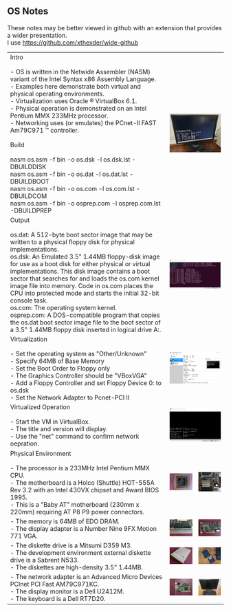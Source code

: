 ## OS Notes
These notes may be better viewed in github with an extension that provides a wider presentation.  
I use https://github.com/xthexder/wide-github
<table>
<colgroup><col><col><col</colgroup>
<tr><td>
Intro<br><br>
- OS is written in the Netwide Assembler (NASM) variant of the Intel Syntax x86 Assembly Language.<br>
- Examples here demonstrate both virtual and physical operating environments.<br>
- Virtualization uses Oracle &reg; VirtualBox 6.1.<br>
- Physical operation is demonstrated on an Intel Pentium MMX 233MHz processor.<br>
- Networking uses (or emulates) the PCnet-II FAST Am79C971 &trade; controller.<br><br>
Build<br><br>
nasm os.asm -f bin -o os.dsk -l os.dsk.lst -DBUILDDISK<br>
nasm os.asm -f bin -o os.dat -l os.dat.lst -DBUILDBOOT<br>
nasm os.asm -f bin -o os.com -l os.com.lst -DBUILDCOM<br>
nasm os.asm -f bin -o osprep.com -l osprep.com.lst -DBUILDPREP</td><td colspan=2>
<img src="images/13_Physical_Operation.jpg"></td></tr>
<tr><td>
Output<br><br>
os.dat: A 512-byte boot sector image that may be written to a physical floppy disk for physical implementations.<br>
os.dsk: An Emulated 3.5" 1.44MB floppy-disk image for use as a boot disk for either physical or virtual implementations. This disk image contains a boot sector that searches for and loads the os.com kernel image file into memory. Code in os.com places the CPU into protected mode and starts the initial 32-bit console task.<br>
os.com: The operating system kernel.<br>
osprep.com: A DOS-compatible program that copies the os.dat boot sector image file to the boot sector of a 3.5" 1.44MB floppy disk inserted in logical drive A:.</td><td colspan=2>
<img src="images/14_Ubuntu_22.04_Build.png">
</td></tr>
<tr><td>
Virtualization<br><br>
- Set the operating system as "Other/Unknown"<br>
- Specify 64MB of Base Memory<br>
- Set the Boot Order to Floppy only<br>
- The Graphics Controller should be "VBoxVGA"<br> 
- Add a Floppy Controller and set Floppy Device 0: to os.dsk<br>
- Set the Network Adapter to Pcnet-PCI II
</td><td colspan=2>
<img src="images/15_VirtualBox_Settings.png">
</td></tr>
<tr><td>
Virtualized Operation<br><br>
- Start the VM in VirtualBox.<br>
- The title and version will display.<br>
- Use the "net" command to confirm network oepration.
</td><td colspan=2>
<img src="images/16_VirtualBox_Operation.png">
</td></tr>
<tr><td>
Physical Environment<br><br>
- The processor is a 233MHz Intel Pentium MMX CPU.<br>
- The motherboard is a Holco (Shuttle) HOT-555A Rev 3.2 with an Intel 430VX chipset and Award BIOS 1995.<br>
- This is a "Baby AT" motherboard (230mm x 220mm) requiring AT P8 P9 power connectors.
</td><td>
<img src="images/01_Pentium_MMX_233_Small.jpg">
</td><td>
<img src="images/02_Intel_555A_Small.jpg">
</td></tr>
<tr><td>
- The memory is 64MB of EDO DRAM.<br>
- The display adapter is a Number Nine 9FX Motion 771 VGA.
</td><td>
<img src="images/03_64MB_EDO_DRAM_Small.jpg">
</td><td>
<img src="images/04_NumberNine_9FX_Motion771_Small.jpg">
</td></tr>
<tr><td>
- The diskette drive is a Mitsumi D359 M3.<br>
- The development environment external diskette drive is a Sabrent N533.<br>
- The diskettes are high-density 3.5" 1.44MB.
</td><td>
<img src="images/05_Mitsumi_D359M3_Front_Small.jpg">
</td><td>
<img src="images/08_Sabrent_N533_Small.jpg">
</td></tr>
<tr><td>
- The network adapter is an Advanced Micro Devices PCInet PCI Fast AM79C971KC.<br>
- The display monitor is a Dell U2412M.<br>
- The keyboard is a Dell RT7D20.
</td><td>
<img src="images/06_AM_PCInet_PCI_FAST_AM79C971_Small.jpg">
</td><td>
<img src="images/07_Dell_U2412M_Small.jpg">
</td></tr>
</table>
